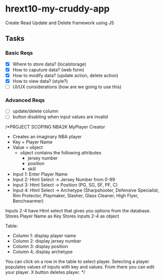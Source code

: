 # hrext10-my-cruddy-app
Create Read Update and Delete framework using JS

 ## Tasks

 ### Basic Reqs
- [x] Where to store data? (localstorage)
- [x] How to caputure data? (web form)
- [x] How to modify data? (update action, delete action)
- [x] How to view data? (style?)
- [ ] UI/UX considerations (how are we going to use this)

 ### Advanced Reqs
- [ ] update/delete column
- [ ] button disabling when input values are invalid

/*PROJECT SCOPING
NBA2K MyPlayer Creator 
- Creates an imaginary NBA player 
- Key = Player Name
- Value = object
  - object contains the following attributes
    - jersey number
    - position
    - skill
- Input 1: Enter Player Name
- Input 2: Html Select -> Jersey Number from 0-99
- Input 3: Html Select -> Position (PG, SG, SF, PF, C)
- Input 4: Html Select -> Archetype (Sharpshooter, Defensive Specialist, Rim Protector, Playmaker, Slasher, Glass Cleaner, High Flyer, Benchwarmer)

Inputs 2-4 have Html select that gives you options from the database.  
Stores Player Name as Key
Stores inputs 2-4 as object

Table:
- Column 1: display player name
- Column 2: display jersey number
- Column 3: display position
- Column 4; display archetype

You can click on a row in the table to select player.
Selecting a player populates values of inputs with key and values. 
From there you can edit your player.
X button deletes player.
*/